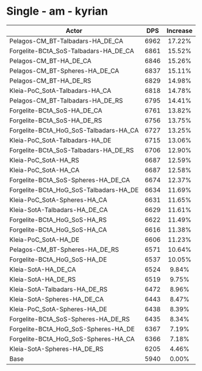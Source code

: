 # Single - am - kyrian
| Actor | DPS | Increase |
|---|:---:|:---:|
|Pelagos-CM_BT-Talbadars-HA_DE_CA|6962|17.22%|
|Forgelite-BCtA_SoS-Talbadars-HA_DE_CA|6861|15.52%|
|Pelagos-CM_BT-HA_DE_CA|6846|15.26%|
|Pelagos-CM_BT-Spheres-HA_DE_CA|6837|15.11%|
|Pelagos-CM_BT-HA_DE_RS|6829|14.98%|
|Kleia-PoC_SotA-Talbadars-HA_CA|6818|14.78%|
|Pelagos-CM_BT-Talbadars-HA_DE_RS|6795|14.41%|
|Forgelite-BCtA_SoS-HA_DE_CA|6761|13.82%|
|Forgelite-BCtA_SoS-HA_DE_RS|6756|13.75%|
|Forgelite-BCtA_HoG_SoS-Talbadars-HA_CA|6727|13.25%|
|Kleia-PoC_SotA-Talbadars-HA_DE|6715|13.06%|
|Forgelite-BCtA_SoS-Talbadars-HA_DE_RS|6706|12.90%|
|Kleia-PoC_SotA-HA_RS|6687|12.59%|
|Kleia-PoC_SotA-HA_CA|6687|12.58%|
|Forgelite-BCtA_SoS-Spheres-HA_DE_CA|6674|12.37%|
|Forgelite-BCtA_HoG_SoS-Talbadars-HA_DE|6634|11.69%|
|Kleia-PoC_SotA-Spheres-HA_CA|6631|11.65%|
|Kleia-SotA-Talbadars-HA_DE_CA|6629|11.61%|
|Forgelite-BCtA_HoG_SoS-HA_RS|6622|11.49%|
|Forgelite-BCtA_HoG_SoS-HA_CA|6616|11.38%|
|Kleia-PoC_SotA-HA_DE|6606|11.23%|
|Pelagos-CM_BT-Spheres-HA_DE_RS|6571|10.64%|
|Forgelite-BCtA_HoG_SoS-HA_DE|6537|10.05%|
|Kleia-SotA-HA_DE_CA|6524|9.84%|
|Kleia-SotA-HA_DE_RS|6519|9.75%|
|Kleia-SotA-Talbadars-HA_DE_RS|6472|8.96%|
|Kleia-SotA-Spheres-HA_DE_CA|6443|8.47%|
|Kleia-PoC_SotA-Spheres-HA_DE|6438|8.39%|
|Forgelite-BCtA_SoS-Spheres-HA_DE_RS|6435|8.34%|
|Forgelite-BCtA_HoG_SoS-Spheres-HA_DE|6367|7.19%|
|Forgelite-BCtA_HoG_SoS-Spheres-HA_CA|6366|7.18%|
|Kleia-SotA-Spheres-HA_DE_RS|6205|4.46%|
|Base|5940|0.00%|
